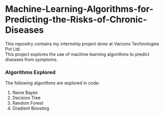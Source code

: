 # Machine-Learning-Algorithms-for-Predicting-the-Risks-of-Chronic-Diseases


This repositry contains my internship project done at Varcons Technologies Pvt Ltd.<br />
This project explores the use of machine learning algorithms to predict diseases from symptoms. 

### Algorithms Explored

The following algorithms are explored in code:

1. Naive Bayes
2. Decision Tree
3. Random Forest
4. Gradient Boosting
